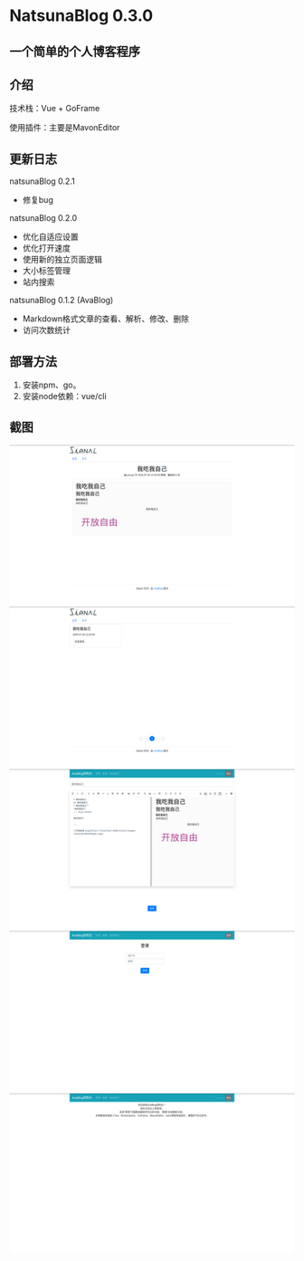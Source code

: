 # NatsunaBlog 0.3.0

## 一个简单的个人博客程序

## 介绍

技术栈：Vue + GoFrame

使用插件：主要是MavonEditor

## 更新日志
natsunaBlog 0.2.1

- 修复bug

natsunaBlog 0.2.0

- 优化自适应设置
- 优化打开速度
- 使用新的独立页面逻辑
- 大小标签管理
- 站内搜索

natsunaBlog 0.1.2 (AvaBlog)

- Markdown格式文章的查看、解析、修改、删除
- 访问次数统计

## 部署方法

1. 安装npm、go。
2. 安装node依赖：vue/cli

## 截图
![1](./doc/images/1.png)
![2](./doc/images/2.png)
![3](./doc/images/3.png)
![4](./doc/images/4.png)
![5](./doc/images/5.png)
